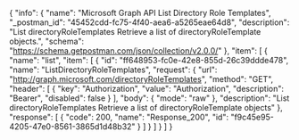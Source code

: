 {
  "info": {
    "name": "Microsoft Graph API List Directory Role Templates",
    "_postman_id": "45452cdd-fc75-4f40-aea6-a5265eae64d8",
    "description": "List directoryRoleTemplates Retrieve a list of directoryRoleTemplate objects.",
    "schema": "https://schema.getpostman.com/json/collection/v2.0.0/"
  },
  "item": [
    {
      "name": "list",
      "item": [
        {
          "id": "ff648953-fc0e-42e8-855d-26c39ddde478",
          "name": "ListDirectoryRoleTemplates",
          "request": {
            "url": "http://graph.microsoft.com/directoryRoleTemplates",
            "method": "GET",
            "header": [
              {
                "key": "Authorization",
                "value": "Authorization",
                "description": "Bearer",
                "disabled": false
              }
            ],
            "body": {
              "mode": "raw"
            },
            "description": "List directoryRoleTemplates Retrieve a list of directoryRoleTemplate objects"
          },
          "response": [
            {
              "code": 200,
              "name": "Response_200",
              "id": "f9c45e95-4205-47e0-8561-3865d1d48b32"
            }
          ]
        }
      ]
    }
  ]
}